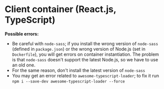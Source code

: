 # Client container (React.js, TypeScript)

**Possible errors:**

* Be careful with `node-sass`;  if you install the wrong version of `node-sass` (defined in `package.json`) or the wrong version of Node.js (set in `Dockerfile`), you will get errors on container instantiation. The problem is that `node-sass` doesn't support the latest Node.js, so we have to use an old one.
* For the same reason, don't install the latest version of `node-sass`
* You may get an error related to `awesome-typescript-loader`; to fix it run `npm i --save-dev awesome-typescript-loader --force`
